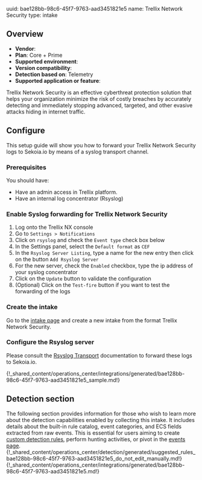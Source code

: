 uuid: bae128bb-98c6-45f7-9763-aad3451821e5
name: Trellix Network Security
type: intake

## Overview
- **Vendor**:
- **Plan**: Core + Prime
- **Supported environment**:
- **Version compatibility**:
- **Detection based on**: Telemetry
- **Supported application or feature**:

Trellix Network Security is an effective cyberthreat protection solution that helps your organization minimize the risk of costly breaches by accurately detecting and immediately stopping advanced, targeted, and other evasive attacks hiding in internet traffic.



## Configure

This setup guide will show you how to forward your Trellix Network Security logs to Sekoia.io by means of a syslog transport channel.

### Prerequisites

You should have:

- Have an admin access in Trellix platform.
- Have an internal log concentrator (Rsyslog)

### Enable Syslog forwarding for Trellix Network Security

1. Log onto the Trellix NX console
2. Go to `Settings > Notifications`
3. Click on `rsyslog` and check the `Event type` check box below
4. In the Settings panel, select the `Default format` as `CEF`
5. In the `Rsyslog Server Listing`, type a name for the new entry then click on the button `Add Rsyslog Server`
6. For the new server, check the `Enabled` checkbox, type the ip address of your syslog concentrator
7. Click on the `Update` button to validate the configuration
8. (Optional) Click on the `Test-fire` button if you want to test the forwarding of the logs

### Create the intake

Go to the [intake page](https://app.sekoia.io/operations/intakes) and create a new intake from the format Trellix Network Security.

### Configure the Rsyslog server
Please consult the [Rsyslog Transport](../../../ingestion_methods/syslog/overview/) documentation to forward these logs to Sekoia.io.

{!_shared_content/operations_center/integrations/generated/bae128bb-98c6-45f7-9763-aad3451821e5_sample.md!}


## Detection section

The following section provides information for those who wish to learn more about the detection capabilities enabled by collecting this intake. It includes details about the built-in rule catalog, event categories, and ECS fields extracted from raw events. This is essential for users aiming to create [custom detection rules](/docs/xdr/features/detect/sigma.md), perform hunting activities, or pivot in the [events page](/docs/xdr/features/investigate/events.md).
{!_shared_content/operations_center/detection/generated/suggested_rules_bae128bb-98c6-45f7-9763-aad3451821e5_do_not_edit_manually.md!}
{!_shared_content/operations_center/integrations/generated/bae128bb-98c6-45f7-9763-aad3451821e5.md!}

